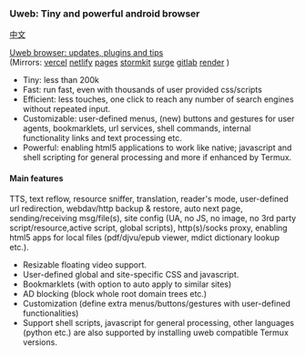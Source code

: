 ### Uweb: Tiny and powerful android browser
[中文](README.zh.md)

[Uweb browser: updates, plugins and tips](https://torappinfo.github.io/uwebzh/en/)  
(Mirrors: [vercel](https://uweb-zh.vercel.app/en/)
[netlify](https://uwebzh.netlify.app/en/)
[pages](https://uwebzh.pages.dev/en/)
[stormkit](https://uweb.stormkit.dev/en/)
[surge](https://uweb.surge.sh/en/)
[gitlab](https://jamesfengcao.gitlab.io/uweb/en/)
[render](https://uwebzh.onrender.com/en/)
)

- Tiny: less than 200k
- Fast: run fast, even with thousands of user provided css/scripts
- Efficient: less touches, one click to reach any number of search engines without repeated input.
- Customizable: user-defined menus, (new) buttons and gestures for user agents, bookmarklets, url services, shell commands, internal functionality links and text processing etc.
- Powerful: enabling html5 applications to work like native; javascript and shell scripting for general processing and more if enhanced by Termux.

#### Main features
TTS, text reflow, resource sniffer, translation, reader's mode, user-defined url redirection, webdav/http backup & restore, auto next page, sending/receiving msg/file(s), site config (UA, no JS, no image, no 3rd party script/resource,active script, global scripts), http(s)/socks proxy, enabling html5 apps for local files (pdf/djvu/epub viewer, mdict dictionary lookup etc.).

- Resizable floating video support.
- User-defined global and site-specific CSS and javascript.
- Bookmarklets (with option to auto apply to similar sites)
- AD blocking (block whole root domain trees etc.)
- Customization (define extra menus/buttons/gestures with user-defined functionalities)
- Support shell scripts, javascript for general processing, other languages (python etc.) are also supported by installing uweb compatible Termux versions.